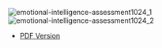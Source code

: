 ![emotional-intelligence-assessment1024_1](https://github.com/theSam1998/Ops-Reading-Notes/assets/123232378/1474060e-6dd0-4ce5-8622-2c6fe2250fcb)
![emotional-intelligence-assessment1024_2](https://github.com/theSam1998/Ops-Reading-Notes/assets/123232378/0a053698-06ec-49c0-8971-c9a4f22d6100)

- [PDF Version](https://github.com/theSam1998/Ops-Reading-Notes/files/12022109/emotional-intelligence-assessment.pdf)
